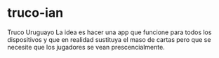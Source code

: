 # truco-ian
Truco Uruguayo
La idea es hacer una app que funcione para todos los dispositivos y que en realidad sustituya el maso de cartas pero que se necesite 
que los jugadores se vean prescencialmente.
